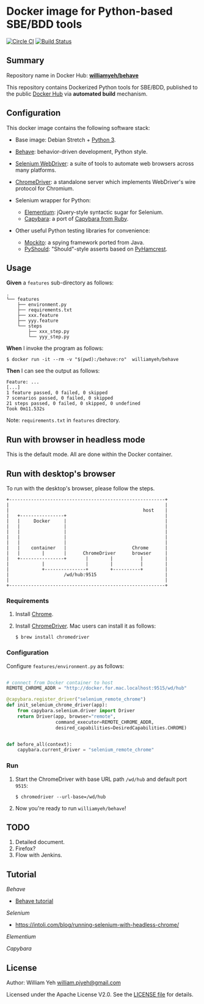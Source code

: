 Docker image for Python-based SBE/BDD tools
===


[![Circle CI](https://circleci.com/gh/William-Yeh/docker-behave.svg?style=shield)](https://circleci.com/gh/William-Yeh/docker-behave) [![Build Status](https://travis-ci.org/William-Yeh/docker-behave.svg?branch=master)](https://travis-ci.org/William-Yeh/docker-behave)


## Summary

Repository name in Docker Hub: **[williamyeh/behave](https://hub.docker.com/r/williamyeh/behave/)**

This repository contains Dockerized Python tools for SBE/BDD, published to the public [Docker Hub](https://hub.docker.com/) via **automated build** mechanism.


## Configuration

This docker image contains the following software stack:

- Base image: Debian Stretch + [Python 3](https://hub.docker.com/_/python/).

- [Behave](https://pypi.python.org/pypi/behave): behavior-driven development, Python style.

- [Selenium WebDriver](http://www.seleniumhq.org/projects/webdriver/): a suite of tools to automate web browsers across many platforms.

- [ChromeDriver](https://sites.google.com/a/chromium.org/chromedriver/): a standalone server which implements WebDriver's wire protocol for Chromium.

- Selenium wrapper for Python:
  - [Elementium](https://github.com/actmd/elementium): jQuery-style syntactic sugar for Selenium.
  - [Capybara](https://elliterate.github.io/capybara.py/): a port of [Capybara from Ruby](https://en.wikipedia.org/wiki/Capybara_(software)).

- Other useful Python testing libraries for convenience:
  - [Mockito](http://mockito-python.readthedocs.io/en/latest/): a spying framework ported from Java.
  - [PyShould](https://github.com/drslump/pyshould): "Should"-style asserts based on [PyHamcrest](https://github.com/hamcrest/PyHamcrest).




## Usage


**Given** a `features` sub-directory as follows:

```
.
└── features
    ├── environment.py
    ├── requirements.txt
    ├── xxx.feature
    ├── yyy.feature
    └── steps
        ├── xxx_step.py
        └── yyy_step.py
```

**When** I invoke the program as follows:

```
$ docker run -it --rm -v "$(pwd):/behave:ro"  williamyeh/behave
```

**Then** I can see the output as follows:

```
Feature: ...
[...]
1 feature passed, 0 failed, 0 skipped
7 scenarios passed, 0 failed, 0 skipped
21 steps passed, 0 failed, 0 skipped, 0 undefined
Took 0m11.532s
```


Note: `requirements.txt` in `features` directory.


## Run with browser in headless mode

This is the default mode.  All are done within the Docker container.


## Run with desktop's browser

To run with the desktop's browser, please follow the steps.

```
+---------------------------------------------------------+
|                                                         |
|                                                 host    |
|   +----------------+                                    |
|   |     Docker     |                                    |
|   |                |                                    |
|   |                |                                    |
|   |                |                                    |
|   |                |                                    |
|   |    container   |                        Chrome      |
|   |        |       |      ChromeDriver      browser     |
|   +----------------+       |        |          |        |
|            |               |        |          |        |
|            +---------------+        +----------+        |
|                    /wd/hub:9515                         |
|                                                         |
+---------------------------------------------------------+
```


### Requirements

1. Install [Chrome](https://www.google.com.tw/chrome/browser/desktop/).

2. Install [ChromeDriver](https://sites.google.com/a/chromium.org/chromedriver/). Mac users can install it as follows:

   ```
   $ brew install chromedriver
   ```


### Configuration

Configure `features/environment.py` as follows:

```python

# connect from Docker container to host
REMOTE_CHROME_ADDR = "http://docker.for.mac.localhost:9515/wd/hub"

@capybara.register_driver("selenium_remote_chrome")
def init_selenium_chrome_driver(app):
    from capybara.selenium.driver import Driver
    return Driver(app, browser="remote",
                  command_executor=REMOTE_CHROME_ADDR,
                  desired_capabilities=DesiredCapabilities.CHROME)


def before_all(context):
    capybara.current_driver = "selenium_remote_chrome"
```


### Run

1. Start the ChromeDriver with base URL path `/wd/hub` and default port `9515`:

   ```
   $ chromedriver --url-base=/wd/hub
   ```

2. Now you're ready to run `williamyeh/behave`!


## TODO

1. Detailed document.
2. Firefox?
3. Flow with Jenkins.



## Tutorial

*Behave*

 - [Behave tutorial](https://pythonhosted.org/behave/tutorial.html)


*Selenium*

- https://intoli.com/blog/running-selenium-with-headless-chrome/


*Elementium*





*Capybara*




## License

Author: William Yeh <william.pjyeh@gmail.com>

Licensed under the Apache License V2.0. See the [LICENSE file](LICENSE) for details.
